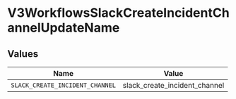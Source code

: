 # V3WorkflowsSlackCreateIncidentChannelUpdateName


## Values

| Name                            | Value                           |
| ------------------------------- | ------------------------------- |
| `SLACK_CREATE_INCIDENT_CHANNEL` | slack_create_incident_channel   |